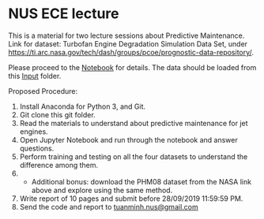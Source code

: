 # NUS ECE lecture
This is a material for two lecture sessions about Predictive Maintenance. Link for dataset: Turbofan Engine Degradation Simulation Data Set, under https://ti.arc.nasa.gov/tech/dash/groups/pcoe/prognostic-data-repository/.

Please proceed to the [Notebook](https://github.com/iceberg12/NUS_guest_lecture/blob/master/EE5110/Prognostics%20Prediction.ipynb) for details. The data should be loaded from this [Input](https://github.com/iceberg12/NUS_guest_lecture/tree/master/input) folder.

Proposed Procedure:
1. Install Anaconda for Python 3, and Git.
2. Git clone this git folder.
3. Read the materials to understand about predictive maintenance for jet engines.
4. Open Jupyter Notebook and run through the notebook and answer questions.
5. Perform training and testing on all the four datasets to understand the difference among them.
6. * Additional bonus: download the PHM08 dataset from the NASA link above and explore using the same method.
7. Write report of 10 pages and submit before 28/09/2019 11:59:59 PM.
8. Send the code and report to tuanminh.nus@gmail.com

